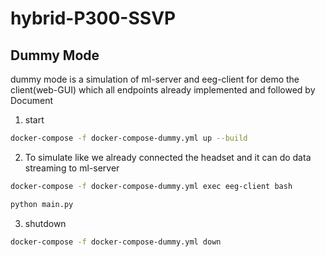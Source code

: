 # hybrid-P300-SSVP

## Dummy Mode
dummy mode is a simulation of ml-server and eeg-client for demo the client(web-GUI) which all endpoints already implemented and followed by Document

1. start
```bash
docker-compose -f docker-compose-dummy.yml up --build
```

2. To simulate like we already connected the headset and it can do data streaming to ml-server
```bash
docker-compose -f docker-compose-dummy.yml exec eeg-client bash
```
```bash
python main.py
```

3. shutdown
```bash
docker-compose -f docker-compose-dummy.yml down
```